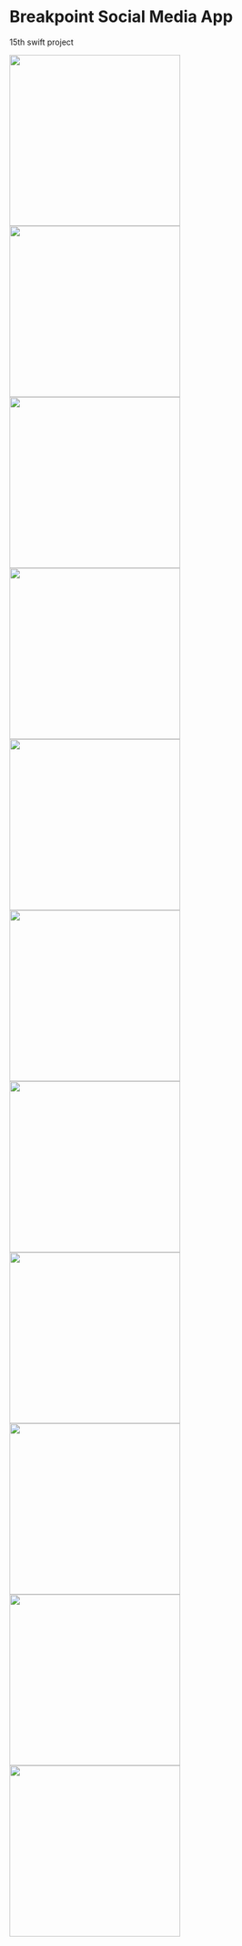 # Breakpoint Social Media App

15th swift project

<div>
  <img src="ReadmeImages/ss1.png" width= "300">
  <img src="ReadmeImages/ss2.png" width= "300">
<div>

<div>
  <img src="ReadmeImages/ss3.png" width= "300">
  <img src="ReadmeImages/ss3.5.png" width= "300">
<div>

<div>
  <img src="ReadmeImages/ss4.png" width= "300">
  <img src="ReadmeImages/ss5.png" width= "300">
<div

<div>
  <img src="ReadmeImages/ss6.png" width= "300">
  <img src="ReadmeImages/ss7.png" width= "300">
<div

<div>
  <img src="ReadmeImages/ss8.png" width= "300">
  <img src="ReadmeImages/ss9.png" width= "300">
<div

<div>
  <img src="ReadmeImages/ss10.png" width= "300">
<div
